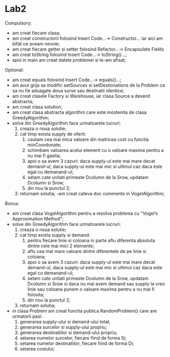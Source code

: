 # Lab2
Compulsory:
- am creat fiecare clasa;
- am creat constructorii folosind Insert Code...-> Constructor... iar aici am bifat ce aveam nevoie;
- am creat fiecare getter si setter folosind Refactor...-> Encapsulate Fields
- am creat toString folosind  Insert Code...-> toString()...;
- apoi in main am creat datele problemei si le-am afisat;

Optional:
- am creat equals folosind Insert Code...-> equals()...;
- am avut grija sa modific setSources si setDestionations de la Problem ca sa nu fie aduagate doua surse sau destinatii identice;
- am creat clasele Factory si Warehouse, iar clasa Source a devenit abstracta;
- am creat clasa solution;
- am creat clasa abstracta algorithm care este mostenita de clasa GreedyAlgorithm;
- solve din GreedyAlgorithm face urmatoarele lucruri:
  1. creaza o noua solutie;
  2. cat timp exista supply de oferit:
     1. cautam cea mai mica valoare din matricea cost cu functia minCoordonate;
     2. schimbam valoarea acelui element cu o valoare maxima pentru a nu mai fi gasita;
     3. apoi o sa avem 3 cazuri: daca supply-ul este mai mare decat demand-ul, daca supply-ul este mai mic si ultimul caz daca este egal cu demanand-ul;
     4. setam cate unitati primeste Dcolumn de la Srow, updatam Dcolumn si Srow;
     5. din nou la punctul 2;
  3. returnam solutia;
-am creat cateva doc comments in VogelAlgorithm;

Bonus:
- am creat clasa VogelAlgorithm pentru a rezolva problema cu "Vogel’s Approximation Method";
- solve din GreedyAlgorithm face urmatoarele lucruri:
  1. creaza o noua solutie;
  2. cat timp exista supply si demand:
     1. pentru fiecare linie si coloana in parte aflu diferenta absoluta dintre cele mai mici 2 elemente;
     2. aflu cea mai mare valoare dintre diferentele de pe linie si coloana;
     3. apoi o sa avem 3 cazuri: daca supply-ul este mai mare decat demand-ul, daca supply-ul este mai mic si ultimul caz daca este egal cu demanand-ul;
     4. setam cate unitati primeste Dcolumn de la Srow, updatam Dcolumn si Srow si daca nu mai avem demand sau supply la vreo linie sau coloana punem o valoare maxima 
        pentru a nu mai fi folosita;
     5. din nou la punctul 2;
  3. returnam solutia;
- in clasa Problem am creat functia publica RandomProblem() care are urmatorii pasi:
  1. generarea supply-ului si demand-ului total;
  2. generarea surcelor si supply-ului propriu;
  3. generarea destinatiilor si demand-ului propriu;
  4. setarea numelor surcelor, fiecare fiind de forma Si;
  5. setarea numelor destinatiilor,  fiecare fiind de forma Di;
  6. setarea costului;
